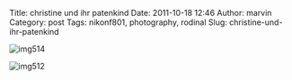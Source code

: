 Title: christine und ihr patenkind
Date: 2011-10-18 12:46
Author: marvin
Category: post
Tags: nikonf801, photography, rodinal
Slug: christine-und-ihr-patenkind

![img514]({filename}/images/6256818263_edc4f66305_b.jpg)

![img512]({filename}/images/6256817291_53b5f84923_b.jpg)

